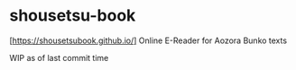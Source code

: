 # shousetsu-book
[https://shousetsubook.github.io/]
Online E-Reader for Aozora Bunko texts

WIP as of last commit time
